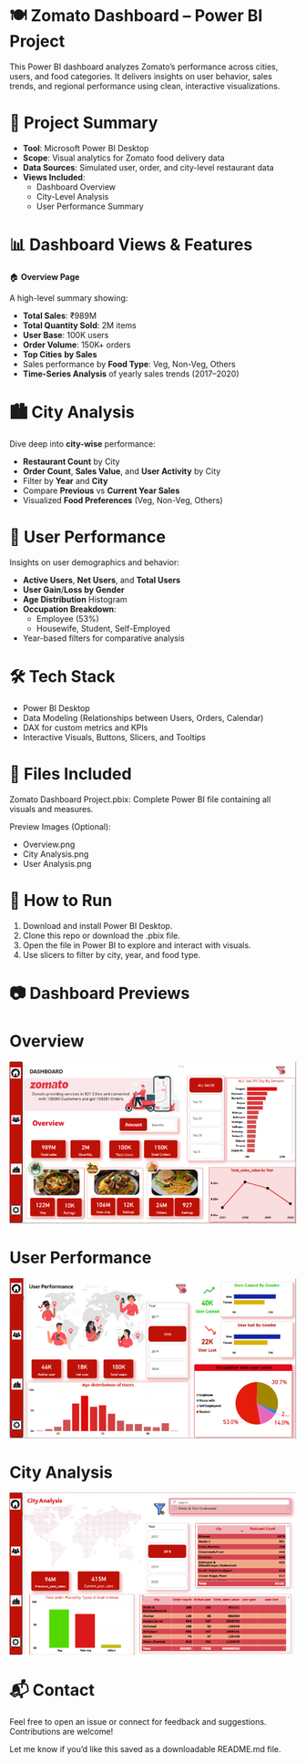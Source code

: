 # 🍽️ Zomato Dashboard – Power BI Project
This Power BI dashboard analyzes Zomato’s performance across cities, users, and food categories. It delivers insights on user behavior, sales trends, and regional performance using clean, interactive visualizations.

# 📌 Project Summary
* **Tool**: Microsoft Power BI Desktop
* **Scope**: Visual analytics for Zomato food delivery data
* **Data Sources**: Simulated user, order, and city-level restaurant data
* **Views Included**:
     * Dashboard Overview
     * City-Level Analysis
     * User Performance Summary

# 📊 Dashboard Views & Features
 🏠 **Overview Page**
 
A high-level summary showing:
* **Total Sales**: ₹989M
* **Total Quantity Sold**: 2M items
* **User Base**: 100K users
* **Order Volume**: 150K+ orders
* **Top Cities** **by Sales**
* Sales performance by **Food Type**: Veg, Non-Veg, Others
* **Time-Series Analysis** of yearly sales trends (2017–2020)

 # 🏙️ City Analysis 
 
Dive deep into **city-wise** performance:
* **Restaurant Count** by City
* **Order Count**, **Sales Value**, and **User Activity** by City
* Filter by **Year** and **City**
* Compare **Previous** vs **Current Year Sales**
* Visualized **Food Preferences** (Veg, Non-Veg, Others)


# 👤 User Performance

Insights on user demographics and behavior:
* **Active Users**, **Net Users**, and **Total Users**
* **User Gain**/**Loss by Gender**
* **Age Distribution** Histogram
* **Occupation Breakdown**:
    * Employee (53%)
    * Housewife, Student, Self-Employed
* Year-based filters for comparative analysis

# 🛠 Tech Stack
* Power BI Desktop
* Data Modeling (Relationships between Users, Orders, Calendar)
* DAX for custom metrics and KPIs
* Interactive Visuals, Buttons, Slicers, and Tooltips

# 📁 Files Included
Zomato Dashboard Project.pbix: Complete Power BI file containing all visuals and measures.

Preview Images (Optional):
*   Overview.png
*   City Analysis.png
*   User Analysis.png
# 🚀 How to Run
1. Download and install Power BI Desktop.
2. Clone this repo or download the .pbix file.
3. Open the file in Power BI to explore and interact with visuals.
4. Use slicers to filter by city, year, and food type.

# 📷 Dashboard Previews

# Overview
![image alt](https://github.com/jha22sumit/Zomato-powerBI-Dashboard/blob/cc32deeedbfa6de195ab74b003e09352152de5e6/Overview.png)
# User Performance
 ![image alt](https://github.com/jha22sumit/Zomato-powerBI-Dashboard/blob/1cf722201e46ac1a39f028d7b56e79614f4c6819/User%20Analysis.png)



 # City Analysis
![image alt](https://github.com/jha22sumit/Zomato-powerBI-Dashboard/blob/0dc1bdee6fb54323994ae074cc5b0d884ea162c4/City%20Analysis.png)






# 📬 Contact
Feel free to open an issue or connect for feedback and suggestions. Contributions are welcome!

Let me know if you’d like this saved as a downloadable README.md file.









